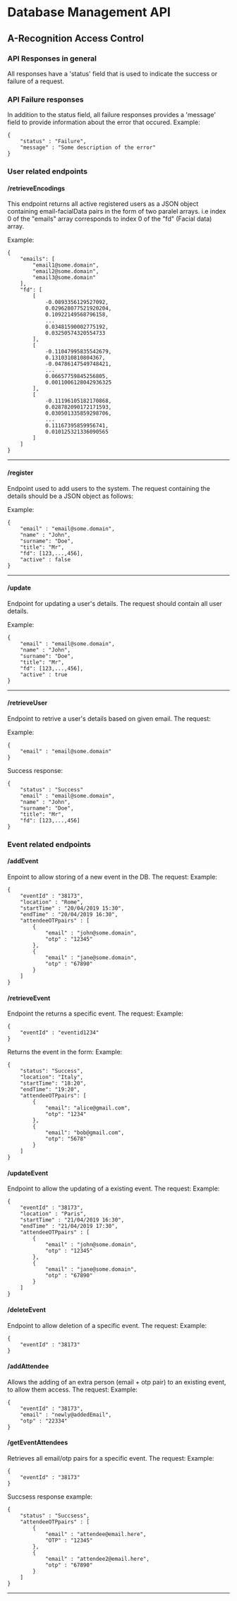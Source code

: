 # Database Management API
## A-Recognition Access Control

### API Responses in general
All responses have a 'status' field that is used to indicate the success or failure
of a request. 

### API Failure responses
In addition to the status field, all failure responses provides a 'message' field to provide information about the error that occured. 
Example:
```
{
    "status" : "Failure",
    "message" : "Some description of the error"
}
```

### User related endpoints

#### /retrieveEncodings
This endpoint returns all active registered users as a JSON object containing email-facialData pairs
in the form of two paralel arrays.
i.e index 0 of the "emails" array corresponds to index 0 of the "fd" (Facial data) array.

Example:
```
{
    "emails": [
        "email1@some.domain",
        "email2@some.domain",
        "email3@some.domain"
    ],
    "fd": [
        [
            -0.0893356129527092,
            0.029628077521920204,
            0.10922149568796158,
            ...
            0.03481590002775192,
            0.03250574320554733
        ],
        [
            -0.11047995835542679,
            0.1310310810804367,
            -0.04786147549748421,
            ...
            0.06657759845256805,
            0.0011006128042936325
        ],
        [
            -0.11196105182170868,
            0.028782090172171593,
            0.030501335859298706,
            ...
            0.11167395859956741,
            0.010125321336090565
        ]
    ]
}
```
---

#### /register
Endpoint used to add users to the system. The request containing the details 
should be a JSON object as follows:

Example:
```
{ 
    "email" : "email@some.domain",
    "name" : "John",
    "surname": "Doe",
    "title": "Mr",
    "fd": [123,...,456],
    "active" : false
}
```

---

#### /update
Endpoint for updating a user's details. The request should contain all user details.

Example:
```
{ 
    "email" : "email@some.domain",
    "name" : "John",
    "surname": "Doe",
    "title": "Mr",
    "fd": [123,...,456],
    "active" : true
}
```

---

#### /retrieveUser
Endpoint to retrive a user's details based on given email. The request:

Example:
```
{
    "email" : "email@some.domain"
}
```

Success response:
```
{
    "status" : "Success"
    "email" : "email@some.domain",
    "name" : "John",
    "surname": "Doe",
    "title": "Mr",
    "fd": [123,...,456]
}
```

### Event related endpoints

#### /addEvent
Enpoint to allow storing of a new event in the DB. The request:
Example:
```
{
    "eventId" : "38173",
    "location" : "Rome",
    "startTime" : "20/04/2019 15:30",
    "endTime" : "20/04/2019 16:30",
    "attendeeOTPpairs" : [
        {
            "email" : "john@some.domain",
            "otp" : "12345"
        },
        {
            "email" : "jane@some.domain",
            "otp" : "67890"
        }
    ]
}
```
#### /retrieveEvent
Endpoint the returns a specific event. The request:
Example:
```
{
    "eventId" : "eventid1234"
}
```
Returns the event in the form:
Example:
```
{
    "status": "Success",
    "location": "Italy",
    "startTime": "18:20",
    "endTime": "19:20",
    "attendeeOTPpairs": [
        {
            "email": "alice@gmail.com",
            "otp": "1234"
        },
        {
            "email": "bob@gmail.com",
            "otp": "5678"
        }
    ]
}
```

#### /updateEvent
Endpoint to allow the updating of a existing event. The request:
Example:
```
{
    "eventId" : "38173",
    "location" : "Paris",
    "startTime" : "21/04/2019 16:30",
    "endTime" : "21/04/2019 17:30",
    "attendeeOTPpairs" : [
        {
            "email" : "john@some.domain",
            "otp" : "12345"
        },
        {
            "email" : "jane@some.domain",
            "otp" : "67890"
        }
    ]
}
```
#### /deleteEvent
Endpoint to allow deletion of a specific event. The request:
Example:
```
{
    "eventId" : "38173"
}
```
#### /addAttendee
Allows the adding of an extra person (email + otp pair) to an existing event, to allow them access. The request:
Example:
```
{
    "eventId" : "38173",
    "email" : "newly@addedEmail",
    "otp" : "22334"
}
```
#### /getEventAttendees
Retrieves all email/otp pairs for a specific event. The request:
Example:
```
{
    "eventId" : "38173"
}
```
Succsess response example:
```
{
    "status" : "Succsess",
    "attendeeOTPpairs" : [
        {
            "email" : "attendee@email.here",
            "OTP" : "12345"
        },
        {
            "email" : "attendee2@email.here",
            "otp" : "67890"
        }
    ]
}
```
---